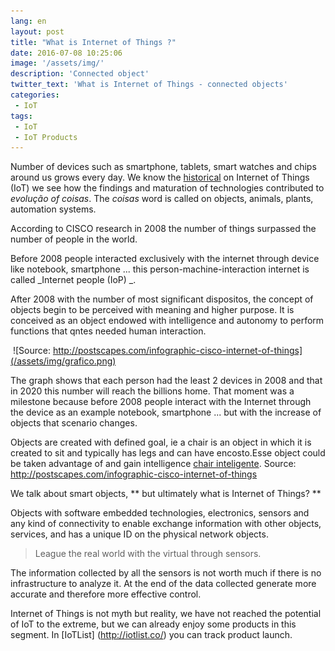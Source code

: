 ```yaml
---
lang: en
layout: post
title: "What is Internet of Things ?"
date: 2016-07-08 10:25:06
image: '/assets/img/'
description: 'Connected object'
twitter_text: 'What is Internet of Things - connected objects'
categories:
 - IoT
tags:
 - IoT
 - IoT Products
---
```


Number of devices such as smartphone, tablets, smart watches and chips around us grows every day. We know the [historical](http://desireesantos.com/iot/history/2016/06/05/internet-of-things-history.html) on Internet of Things (IoT) we see how the findings and maturation of technologies contributed to _evolução of coisas_.
The _coisas_ word is called on objects, animals, plants, automation systems.

According to CISCO research in 2008 the number of things surpassed the number of people in the world.

Before 2008 people interacted exclusively with the internet through device like notebook, smartphone ... this person-machine-interaction internet is called _Internet people (IoP) _.

After 2008 with the number of most significant dispositos, the concept of objects begin to be perceived with meaning and higher purpose. It is conceived as an object endowed with intelligence and autonomy to perform functions that qntes needed human interaction.



 ![Source: http://postscapes.com/infographic-cisco-internet-of-things](/assets/img/grafico.png)

The graph shows that each person had the least 2 devices in 2008 and that in 2020 this number will reach the billions home.
That moment was a milestone because before 2008 people interact with the Internet through the device as an example notebook, smartphone ... but with the increase of objects that scenario changes.

Objects are created with defined goal, ie a chair is an object in which it is created to sit and typically has legs and can have encosto.Esse object could be taken advantage of and gain intelligence [chair inteligente](http://oglobo.globo.com/sociedade/tecnologia/nissan-apresenta-cadeiras-de-escritorio-inteligentes-18678746).
Source: http://postscapes.com/infographic-cisco-internet-of-things


We talk about smart objects, ** but ultimately what is Internet of Things? **

Objects with software embedded technologies, electronics, sensors and any kind of connectivity to enable exchange information with other objects, services, and has a unique ID on the physical network objects.

> League the real world with the virtual through sensors.

The information collected by all the sensors is not worth much if there is no infrastructure to analyze it. At the end of the data collected generate more accurate and therefore more effective control.

Internet of Things is not myth but reality, we have not reached the potential of IoT to the extreme, but we can already enjoy some products in this segment. In [IoTList] (http://iotlist.co/) you can track product launch.



